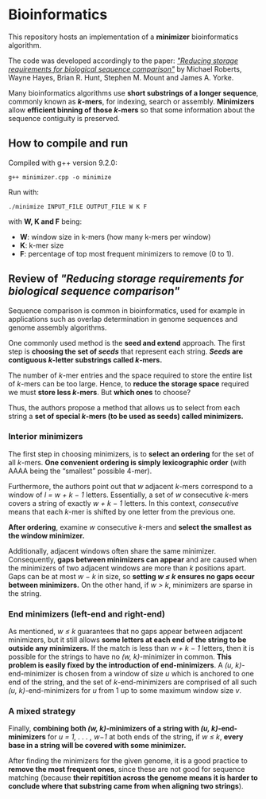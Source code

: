 # Bioinformatics

This repository hosts an implementation of a **minimizer** bioinformatics algorithm.

The code was developed accordingly to the paper:
[*"Reducing storage requirements for biological sequence comparison"*](https://academic.oup.com/bioinformatics/article/20/18/3363/202143) by Michael Roberts, Wayne Hayes, Brian R. Hunt, Stephen M. Mount and James A. Yorke.

Many bioinformatics algorithms use **short substrings of a longer sequence**, commonly known as ***k*-mers**, for indexing, search or assembly. **Minimizers** allow **efficient binning of those *k*-mers** so that some information about the sequence contiguity is preserved.

## How to compile and run

Compiled with g++ version 9.2.0:
```
g++ minimizer.cpp -o minimize
```

Run with:
```
./minimize INPUT_FILE OUTPUT_FILE W K F
```

with **W, K and F** being:
- **W**: window size in k-mers (how many k-mers per window)
- **K**: k-mer size
- **F**: percentage of top most frequent minimizers to remove (0 to 1).

## **Review of *"Reducing storage requirements for biological sequence comparison"***

Sequence comparison is common in bioinformatics, used for example in applications such as overlap determination in genome sequences and genome assembly algorithms.

One commonly used method is the **seed and extend** approach. The first step is **choosing the set of *seeds*** that represent each string. ***Seeds* are contiguous *k*-letter substrings called *k*-mers.**

The number of *k*-mer entries and the space required to store the entire list of *k*-mers can be too large. Hence, to **reduce the storage space** required we must **store less *k*-mers**. But **which ones** to choose?

Thus, the authors propose a method that allows us to select from each string a **set of special *k*-mers (to be used as seeds) called minimizers.**

### **Interior minimizers**

The first step in choosing minimizers, is to **select an ordering** for the set of all *k*-mers. **One convenient ordering is simply lexicographic order** (with AAAA being the “smallest” possible 4-mer). 

Furthermore, the authors point out that *w* adjacent *k*-mers correspond to a window of *l = w + k − 1* letters. Essentially, a set of *w* consecutive *k*-mers covers a string of exactly *w + k − 1* letters. In this context, *consecutive* means that each *k*-mer is shifted by one letter from the previous one.

**After ordering**, examine *w* consecutive *k*-mers and **select the smallest as the window minimizer.**

Additionally, adjacent windows often share the same minimizer. Consequently, **gaps between minimizers can appear** and are caused when the minimizers of two adjacent windows are more than *k* positions apart. Gaps can be at most *w − k* in size, so **setting *w ≤ k* ensures no gaps occur between minimizers.** On the other hand, if *w > k*, minimizers are sparse in the string.


### **End minimizers (left-end and right-end)**

As mentioned, *w ≤ k* guarantees that no gaps appear between adjacent minimizers, but it still allows **some letters at each end of the string to be outside any minimizers.** If the match is less than *w + k − 1* letters, then it is possible for the strings to have no *(w, k)*-minimizer in common. **This problem is easily fixed by the introduction of end-minimizers**. A *(u, k)*-end-minimizer is chosen from a window of size *u* which is anchored to one end of the string, and the set of *k*-end-minimizers are comprised of all such *(u, k)*-end-minimizers for *u* from 1 up to some maximum window size *v*.

### **A mixed strategy**
Finally, **combining both *(w, k)*-minimizers of a string with *(u, k)*-end-minimizers** for *u = 1, . . . , w−1* at both ends of the string, if *w ≤ k*, **every base in a string will be covered with some minimizer.**

After finding the minimizers for the given genome, it is a good practice to **remove the most frequent ones**, since these are not good for sequence matching (because **their repitition across the genome means it is harder to conclude where that substring came from when aligning two strings**).
